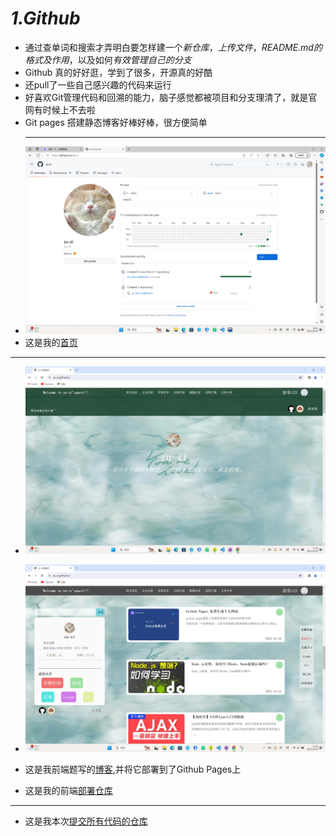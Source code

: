 # *1.Github*
- 通过查单词和搜索才弄明白要怎样建一个*新仓库*，*上传文件*，*README.md的格式及作用*，以及如何*有效管理自己的分支*
- Github 真的好好逛，学到了很多，开源真的好酷
- 还pull了一些自己感兴趣的代码来运行
- 好喜欢Git管理代码和回溯的能力，脑子感觉都被项目和分支理清了，就是官网有时候上不去啦
- Git pages 搭建静态博客好棒好棒，很方便简单
  ***
- ![Alt text](images/1.png)
- 这是我的[首页](https://github.com/zu-zi)

***
- ![Alt text](images/2.png)
- ![Alt text](images/3.png)
- 这是我前端题写的[博客](https://zu-zi.github.io/task1/P1%20register.html),并将它部署到了Github Pages上
  
- 这是我的前端[部署仓库](https://github.com/zu-zi/zu-zi.github.io)
***
- 这是我本次[提交所有代码的仓库](https://github.com/zu-zi/JoTang)
